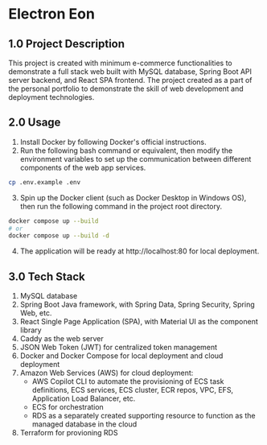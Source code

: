 # Electron Eon

## 1.0 Project Description

This project is created with minimum e-commerce functionalities to demonstrate a full stack web built with MySQL database, Spring Boot API server backend, and React SPA frontend. The project created as a part of the personal portfolio to demonstrate the skill of web development and deployment technologies.

## 2.0 Usage

1. Install Docker by following Docker's official instructions.
2. Run the following bash command or equivalent, then modify the environment variables to set up the communication between different components of the web app services.

```bash
cp .env.example .env
```

3. Spin up the Docker client (such as Docker Desktop in Windows OS), then run the following command in the project root directory.

```bash
docker compose up --build
# or
docker compose up --build -d
```

4. The application will be ready at http://localhost:80 for local deployment.

## 3.0 Tech Stack

1. MySQL database
2. Spring Boot Java framework, with Spring Data, Spring Security, Spring Web, etc.
3. React Single Page Application (SPA), with Material UI as the component library
4. Caddy as the web server
5. JSON Web Token (JWT) for centralized token management
6. Docker and Docker Compose for local deployment and cloud deployment
7. Amazon Web Services (AWS) for cloud deployment:
   - AWS Copilot CLI to automate the provisioning of ECS task definitions, ECS services, ECS cluster, ECR repos, VPC, EFS, Application Load Balancer, etc.
   - ECS for orchestration
   - RDS as a separately created supporting resource to function as the managed database in the cloud
8. Terraform for provioning RDS
